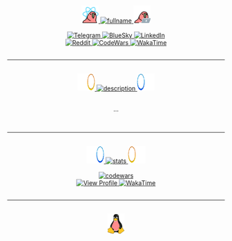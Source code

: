 <!-- ||| -->

<div align="center">
    <a href="https://cultofthepartyparrot.com" target="_blank">
      <img src="https://raw.githubusercontent.com/kah3vich/kah3vich/main/assets/gif/reactparrot.gif" width="40px" alt="reactparrot">
    </a>
    <a href="#main">
      <img src="https://svg-readme.vercel.app/readme/svg?type=custom&size=30&weight=500&content=Socials" width="140px" height="30px" alt="fullname">
    </a>
    <a href="https://cultofthepartyparrot.com" target="_blank">
      <img src="https://raw.githubusercontent.com/kah3vich/kah3vich/main/assets/gif/laptopparrot.gif" width="40px" alt="laptopparrot.gif">
    </a>
</div>

<br />

<div align="center">
  <a href="https://t.me/@kah3vich" target="_blank">
    <img src="https://img.shields.io/badge/-Telegram-090909?style=for-the-badge&logo=telegram&logoColor=27A0D9" alt="Telegram">
  </a>
  <a href="https://www.codewars.com/users/kah3vich" target="_blank">
    <img src="https://img.shields.io/badge/-BlueSky-090909?style=for-the-badge&logo=bluesky&logoColor=blue" alt="BlueSky">
  </a>
  <a href="https://www.linkedin.com/in/kah3vich" target="_blank">
    <img src="https://img.shields.io/badge/-linkedin-090909?style=for-the-badge&logo=outline&logoColor=blue" alt="LinkedIn">
  </a>
</div>

<div align="center">
  <a href="https://www.reddit.com/user/k_88888" target="_blank">
    <img src="https://img.shields.io/badge/-Telegram-090909?style=for-the-badge&logo=reddit&logoColor=orange" alt="Reddit">
  </a>
  <a href="https://www.codewars.com/users/kah3vich" target="_blank">
    <img src="https://img.shields.io/badge/-Codewars-090909?style=for-the-badge&logo=codewars&logoColor=red" alt="CodeWars">
  </a>
  <a href="https://wakatime.com/@kah3vich" target="_blank">
    <img src="https://img.shields.io/badge/-wakatime-090909?style=for-the-badge&logo=wakatime&logoColor=white" alt="WakaTime">
  </a>
</div>

<br />
<hr />
<br />

<!--|||-->

<div align="center">
  <a href="https://cultofthepartyparrot.com" target="_blank">
    <img src="https://raw.githubusercontent.com/kah3vich/kah3vich/main/assets/gif/portalorangeparrot.gif" width="40px" alt="portalorangeparrot">
  </a>
  <a href="#description">
    <img src="https://svg-readme.vercel.app/readme/svg?type=subtitle&content=Description" width="160px" height="33px" alt="description">
  </a>
  <a href="https://cultofthepartyparrot.com" target="_blank">
    <img src="https://raw.githubusercontent.com/kah3vich/kah3vich/main/assets/gif/portalblueparrot.gif" width="40px" alt="portalblueparrot">
  </a>
</div>

<br />

<div align="center">
  <p>...</p>
</div>

<br />
<hr />

<!--|||-->

<br />

<div align="center">
  <a href="https://cultofthepartyparrot.com" target="_blank">
    <img src="https://raw.githubusercontent.com/kah3vich/kah3vich/main/assets/gif/reverseportalblueparrot.gif" width="40px" alt="reverseportalblueparrot">
  </a>
  <a href="#stats">
    <img src="https://svg-readme.vercel.app/readme/svg?type=subtitle&content=Stats" width="80px" height="33px" alt="stats">
  </a>
  <a href="https://cultofthepartyparrot.com" target="_blank">
    <img src="https://raw.githubusercontent.com/kah3vich/kah3vich/main/assets/gif/reverseportalorangeparrot.gif" width="40px" alt="reverseportalorangeparrot">
  </a>
</div>

<br />

<div align="center">
  <a href="https://www.codewars.com/users/kah3vich">
    <img src="https://www.codewars.com/users/kah3vich/badges/large" alt="codewars"/>
  </a>
</div>

<div align="center">
  <a href="https://github.com/kah3vich" target="_blank">
    <img src="https://komarev.com/ghpvc/?username=kah3vich&color=blue&style=for-the-badge" alt="View Profile" />
  </a>
  <a href="https://wakatime.com/@kah3vich" target="_blank">
    <img src="https://wakatime.com/badge/user/bce86a87-7891-4b44-ab58-a5b64ee23b9b.svg?label=blue&logo=github&style=for-the-badge" alt="WakaTime">
  </a>
</div>

<br />
<hr />
<br />

<div align="center">
  <a href="https://cultofthepartyparrot.com" target="_blank">
    <img src="https://raw.githubusercontent.com/kah3vich/kah3vich/main/assets/gif/partytux.gif" width="40px" alt="partytux">
  </a>
</div>
